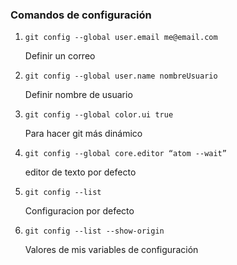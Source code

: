 ### Comandos de configuración
1. `git config --global user.email me@email.com`<p>Definir un correo</p>
2. `git config --global user.name nombreUsuario`</p>Definir nombre de usuario</p>
3. `git config --global color.ui true`<p>Para hacer git más dinámico</p>
4. `git config --global core.editor “atom --wait”`<p>editor de texto por defecto</p>
5. `git config --list`<p>Configuracion por defecto</p>
6. `git config --list --show-origin`<p>Valores de mis variables de configuración</p>
